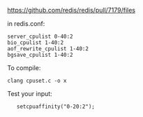 https://github.com/redis/redis/pull/7179/files

in redis.conf:

    server_cpulist 0-40:2
    bio_cpulist 1-40:2
    aof_rewrite_cpulist 1-40:2
    bgsave_cpulist 1-40:2


To compile:

    clang cpuset.c -o x

Test your input:

       setcpuaffinity("0-20:2");

